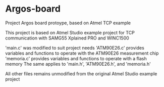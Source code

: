 # Argos-board
Project Argos board protoype, based on Atmel TCP example

This project is based on Atmel Studio example project for TCP communication with SAMG55 Xplained PRO and WINC1500

'main.c' was modified to suit project needs
'ATM90E26.c' provides variables and functions to operate with the ATM90E26 measurement chip
'memoria.c' provides variables and functions to operate with a flash memory
The same applies to 'main.h', 'ATM90E26.h', and 'memoria.h'

All other files remains unmodified from the original Atmel Studio example project
